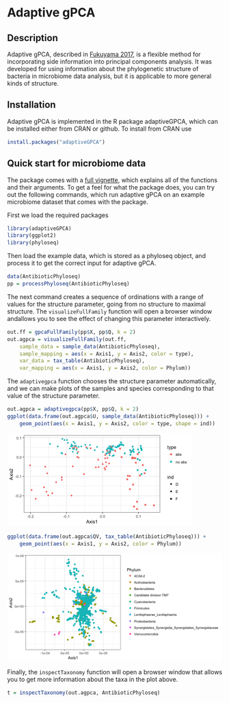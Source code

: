 # Adaptive gPCA

## Description

Adaptive gPCA, described in
[Fukuyama 2017](https://arxiv.org/abs/1702.00501), is a flexible
method for incorporating side information into principal components
analysis. It was developed for using information about the
phylogenetic structure of bacteria in microbiome data analysis, but it
is applicable to more general kinds of structure. 

## Installation

Adaptive gPCA is implemented in the R package adaptiveGPCA, which can
be installed either from CRAN or github. To install from CRAN use
```r
install.packages("adaptiveGPCA")
```

## Quick start for microbiome data

The package comes with a [full vignette](https://cran.r-project.org/web/packages/adaptiveGPCA/vignettes/adaptive_gpca_vignette.html), which explains all of the functions and their arguments. To get a feel for what the package does, you can try out the following commands, which run adaptive gPCA on an example microbiome dataset that comes with the package.

First we load the required packages

```r
library(adaptiveGPCA)
library(ggplot2)
library(phyloseq)
```

Then load the example data, which is stored as a phyloseq object, and process it to get the correct input for adaptive gPCA. 

```r
data(AntibioticPhyloseq)
pp = processPhyloseq(AntibioticPhyloseq)
```

The next command creates a sequence of ordinations with a range of values for the structure parameter, going from no structure to maximal structure. The `visualizeFullFamily` function will open a browser window andallows you to see the effect of changing this parameter interactively.

```r
out.ff = gpcaFullFamily(pp$X, pp$Q, k = 2)
out.agpca = visualizeFullFamily(out.ff,
    sample_data = sample_data(AntibioticPhyloseq),
    sample_mapping = aes(x = Axis1, y = Axis2, color = type),
    var_data = tax_table(AntibioticPhyloseq),
    var_mapping = aes(x = Axis1, y = Axis2, color = Phylum))
```

The `adaptivegpca` function chooses the structure parameter automatically, and we can make plots of the samples and species corresponding to that value of the structure parameter. 

```r
out.agpca = adaptivegpca(pp$X, pp$Q, k = 2)
ggplot(data.frame(out.agpca$U, sample_data(AntibioticPhyloseq))) +
    geom_point(aes(x = Axis1, y = Axis2, color = type, shape = ind))
```

![plot of chunk unnamed-chunk-4](figure/unnamed-chunk-4-1.png)

```r
ggplot(data.frame(out.agpca$QV, tax_table(AntibioticPhyloseq))) +
    geom_point(aes(x = Axis1, y = Axis2, color = Phylum))
```

![plot of chunk unnamed-chunk-5](figure/unnamed-chunk-5-1.png)

Finally, the `inspectTaxonomy` function will open a browser window that allows you to get more information about the taxa in the plot above. 

```r
t = inspectTaxonomy(out.agpca, AntibioticPhyloseq)
```
